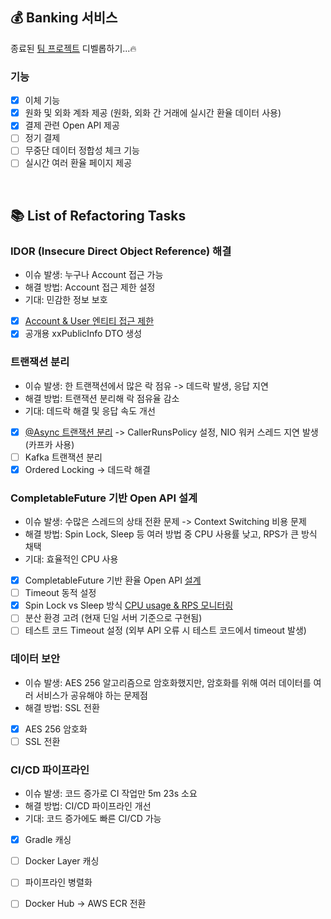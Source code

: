 ## 💰 Banking 서비스

종료된 [팀 프로젝트](https://github.com/sungnyuung/SN-BANK) 디벨롭하기...🔥

### 기능
- [X] 이체 기능
- [X] 원화 및 외화 계좌 제공 (원화, 외화 간 거래에 실시간 환율 데이터 사용)
- [X] 결제 관련 Open API 제공
- [ ] 정기 결제
- [ ] 무중단 데이터 정합성 체크 기능
- [ ] 실시간 여러 환율 페이지 제공

<br>

## 📚 List of Refactoring Tasks

### IDOR (Insecure Direct Object Reference) 해결
- 이슈 발생: 누구나 Account 접근 가능
- 해결 방법: Account 접근 제한 설정
- 기대: 민감한 정보 보호
- [x] [Account & User 엔티티 접근 제한](https://github.com/imzero238/Banking-API/blob/develop/src/main/java/banking/account/service/AccountService.java#L98)
- [x] 공개용 xxPublicInfo DTO 생성

### 트랜잭션 분리
- 이슈 발생: 한 트랜잭션에서 많은 락 점유 -> 데드락 발생, 응답 지연
- 해결 방법: 트랜잭션 분리해 락 점유율 감소
- 기대: 데드락 해결 및 응답 속도 개선
- [X] [@Async 트랜잭션 분리](https://github.com/imzero238/Banking-API/commit/a42134d891116b7636172e61a777794b61149e64) -> CallerRunsPolicy 설정, NIO 워커 스레드 지연 발생 (카프카 사용)
- [ ] Kafka 트랜잭션 분리
- [X] Ordered Locking -> 데드락 해결

### CompletableFuture 기반 Open API 설계
- 이슈 발생: 수많은 스레드의 상태 전환 문제 -> Context Switching 비용 문제
- 해결 방법: Spin Lock, Sleep 등 여러 방법 중 CPU 사용률 낮고, RPS가 큰 방식 채택
- 기대: 효율적인 CPU 사용
- [X] CompletableFuture 기반 환율 Open API [설계](https://github.com/imzero238/exchange-rate-open-api-test?tab=readme-ov-file#%ED%99%98%EC%9C%A8-open-api-%EC%84%A4%EA%B3%84)
- [ ] Timeout 동적 설정
- [X] Spin Lock vs Sleep 방식 [CPU usage & RPS 모니터링](https://github.com/imzero238/exchange-rate-open-api-test?tab=readme-ov-file#cpu-usage--requests-per-second-%EB%AA%A8%EB%8B%88%ED%84%B0%EB%A7%81)
- [ ] 분산 환경 고려 (현재 딘일 서버 기준으로 구현됨)
- [ ] 테스트 코드 Timeout 설정 (외부 API 오류 시 테스트 코드에서 timeout 발생)

### 데이터 보안
- 이슈 발생: AES 256 알고리즘으로 암호화했지만, 암호화를 위해 여러 데이터를 여러 서비스가 공유해야 하는 문제점
- 해결 방법: SSL 전환
- [X] AES 256 암호화
- [ ] SSL 전환

### CI/CD 파이프라인
- 이슈 발생: 코드 증가로 CI 작업만 5m 23s 소요
- 해결 방법: CI/CD 파이프라인 개선
- 기대: 코드 증가에도 빠른 CI/CD 가능
- [X] Gradle 캐싱
- [ ] Docker Layer 캐싱
- [ ] 파이프라인 병렬화
- [ ] Docker Hub -> AWS ECR 전환

